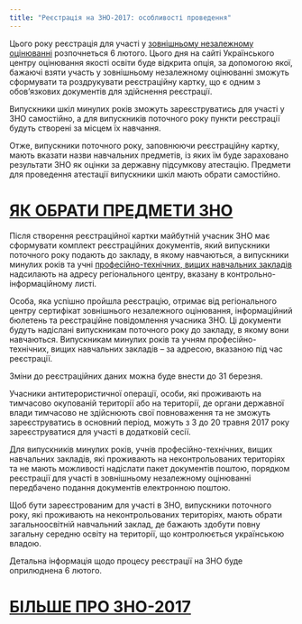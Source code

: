```yaml
---
title: "Реєстрація на ЗНО-2017: особливості проведення"
---
```


Цього року реєстрація для участі у [зовнішньому незалежному оцінюванні](https://osvita.ua/test/) розпочнеться 6 лютого. Цього дня на сайті Українського центру оцінювання якості освіти буде відкрита опція, за допомогою якої, бажаючі взяти участь у зовнішньому незалежному оцінюванні зможуть сформувати та роздрукувати реєстраційну картку, що є одним з обов’язкових документів для здійснення реєстрації.

Випускники шкіл минулих років зможуть зареєструватись для участі у ЗНО самостійно, а для випускників поточного року пункти реєстрації будуть створені за місцем їх навчання.

Отже, випускники поточного року, заповнюючи реєстраційну картку, мають вказати назви навчальних предметів, із яких їм буде зараховано результати ЗНО як оцінки за державну підсумкову атестацію. Предмети для проведення атестації випускники шкіл мають обрати самостійно.

# [ЯК ОБРАТИ ПРЕДМЕТИ ЗНО](https://osvita.ua/school/54205/)

Після створення реєстраційної картки майбутній учасник ЗНО має сформувати комплект реєстраційних документів, який випускники поточного року подають до закладу, в якому навчаються, а випускники минулих років та учні [професійно-технічних, вищих навчальних закладів](https://osvita.ua/vnz/college/) надсилають на адресу регіонального центру, вказану в контрольно-інформаційному листі.

Особа, яка успішно пройшла реєстрацію, отримає від регіонального центру сертифікат зовнішнього незалежного оцінювання, інформаційний бюлетень та реєстраційне повідомлення учасника ЗНО. Ці документи будуть надіслані випускникам поточного року до закладу, в якому вони навчаються. Випускникам минулих років та учням професійно-технічних, вищих навчальних закладів – за адресою, вказаною під час реєстрації.

Зміни до реєстраційних даних можна буде внести до 31 березня.

Учасники антитерористичної операції, особи, які проживають на тимчасово окупованій території або на території, де органи державної влади тимчасово не здійснюють свої повноваження та не зможуть зареєструватись в основний період, можуть з 3 до 20 травня 2017 року зареєструватися для участі в додатковій сесії.

Для випускників минулих років, учнів професійно-технічних, вищих навчальних закладів, які проживають на неконтрольованих територіях та не мають можливості надіслати пакет документів поштою, порядком реєстрації для участі в зовнішньому незалежному оцінюванні передбачено подання документів електронною поштою.

Щоб бути зареєстрованим для участі в ЗНО, випускники поточного року, які проживають на неконтрольованих територіях, мають обрати загальноосвітній навчальний заклад, де бажають здобути повну загальну середню освіту на території, що контролюється українською владою.

Детальна інформація щодо процесу реєстрації на ЗНО буде оприлюднена 6 лютого.

# [БІЛЬШЕ ПРО ЗНО-2017](https://osvita.ua/test/)
